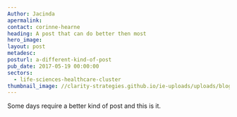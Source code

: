 ```yaml
---
Author: Jacinda
apermalink:
contact: corinne-hearne
heading: A post that can do better then most
hero_image:
layout: post
metadesc:
posturl: a-different-kind-of-post
pub_date: 2017-05-19 00:00:00
sectors:
  - life-sciences-healthcare-cluster
thumbnail_image: //clarity-strategies.github.io/ie-uploads/uploads/blog/MAG_STN_terminal_165.jpg
---
```



Some days require a better kind of post and this is it.